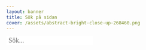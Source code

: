 ```yaml
---
layout: banner
title: Sök på sidan
cover: /assets/abstract-bright-close-up-268460.png
---
```

 
<form method="get" action="/sok.html" _lpchecked="1"> 
        <input type="text" class="nav__item" name="addsearch" placeholder="Sök..." style="padding-left: 6px; border:0px;color:black;background:white;font-size: 18px; font-family: 'Playfair Display', Georgia, Cambria, 'Times New Roman', Times, serif;">
    </form>
